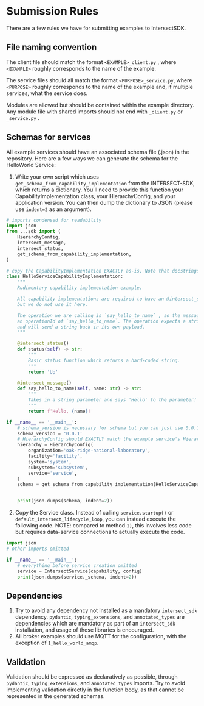 # Submission Rules

There are a few rules we have for submitting examples to IntersectSDK.

## File naming convention

The client file should match the format `<EXAMPLE>_client.py` , where `<EXAMPLE>` roughly corresponds to the name of the example.

The service files should all match the format `<PURPOSE>_service.py`, where `<PURPOSE>` roughly corresponds to the name of the example and, if multiple services, what the service does.

Modules are allowed but should be contained within the example directory. Any module file with shared imports should not end with `_client.py` or `_service.py` .

## Schemas for services

All example services should have an associated schema file (.json) in the repository. Here are a few ways we can
generate the schema for the HelloWorld Service:

1) Write your own script which uses `get_schema_from_capability_implementation` from the INTERSECT-SDK, which returns a dictionary. You'll need to provide this function your CapabilityImplementation class, your HierarchyConfig, and your application version. You can then dump the dictionary to JSON (please use `indent=2` as an argument).

```python
# imports condensed for readability
import json
from ...sdk import (
    HierarchyConfig,
    intersect_message,
    intersect_status,
    get_schema_from_capability_implementation,
)

# copy the CapabilityImplementation EXACTLY as-is. Note that docstrings will be added to the schema!
class HelloServiceCapabilityImplementation:
    """
    Rudimentary capability implementation example.

    All capability implementations are required to have an @intersect_status decorated function,
    but we do not use it here.

    The operation we are calling is `say_hello_to_name` , so the message being sent will need to have
    an operationId of `say_hello_to_name`. The operation expects a string sent to it in the payload,
    and will send a string back in its own payload.
    """

    @intersect_status()
    def status(self) -> str:
        """
        Basic status function which returns a hard-coded string.
        """
        return 'Up'

    @intersect_message()
    def say_hello_to_name(self, name: str) -> str:
        """
        Takes in a string parameter and says 'Hello' to the parameter!
        """
        return f'Hello, {name}!'

if __name__ == '__main__':
    # schema_version is necessary for schema but you can just use 0.0.1 for all examples
    schema_version = '0.0.1'
    # HierarchyConfig should EXACTLY match the example service's HierarchyConfig
    hierarchy = HierarchyConfig(
        organization='oak-ridge-national-laboratory',
        facility='facility',
        system='system',
        subsystem='subsystem',
        service='service',
    )
    schema = get_schema_from_capability_implementation(HelloServiceCapabilityImplementation, hierarchy, schema_version)


    print(json.dumps(schema, indent=2))
```

2) Copy the Service class. Instead of calling `service.startup()` or `default_intersect_lifecycle_loop`, you can instead execute the following code. NOTE: compared to method `1)`, this involves less code but requires data-service connections to actually execute the code.

```python
import json
# other imports omitted

if __name__ == '__main__':
    # everything before service creation omitted
    service = IntersectService(capability, config)
    print(json.dumps(service._schema, indent=2))
```

## Dependencies

1) Try to avoid any dependency not installed as a mandatory `intersect_sdk` dependency. `pydantic`, `typing_extensions`, and `annotated_types` are dependencies which are mandatory as part of an `intersect_sdk` installation, and usage of these libraries is encouraged.
2) All broker examples should use MQTT for the configuration, with the exception of `1_hello_world_amqp`.

## Validation

Validation should be expressed as declaratively as possible, through `pydantic`, `typing_extensions`, and `annotated_types` imports. Try to avoid implementing validation directly in the function body, as that cannot be represented in the generated schemas.
